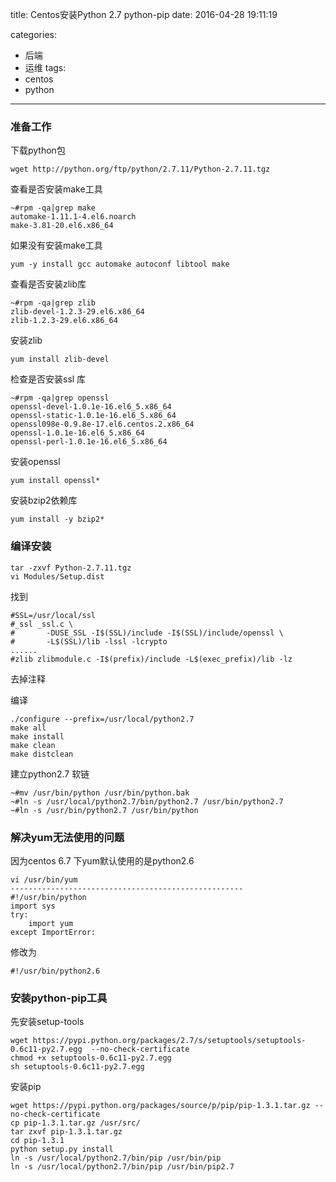 title: Centos安装Python 2.7 python-pip
date: 2016-04-28 19:11:19

categories:
- 后端
- 运维
tags:
- centos
- python
---

### 准备工作

下载python包
```shell
wget http://python.org/ftp/python/2.7.11/Python-2.7.11.tgz
```

查看是否安装make工具
```shell
~#rpm -qa|grep make
automake-1.11.1-4.el6.noarch
make-3.81-20.el6.x86_64
```

如果没有安装make工具
```shell
yum -y install gcc automake autoconf libtool make
```

查看是否安装zlib库
```shell
~#rpm -qa|grep zlib
zlib-devel-1.2.3-29.el6.x86_64
zlib-1.2.3-29.el6.x86_64
```

安装zlib
```shell
yum install zlib-devel
```

检查是否安装ssl 库
```shell
~#rpm -qa|grep openssl
openssl-devel-1.0.1e-16.el6_5.x86_64
openssl-static-1.0.1e-16.el6_5.x86_64
openssl098e-0.9.8e-17.el6.centos.2.x86_64
openssl-1.0.1e-16.el6_5.x86_64
openssl-perl-1.0.1e-16.el6_5.x86_64
```

安装openssl
```shell
yum install openssl*
```

安装bzip2依赖库
```shell
yum install -y bzip2*
```


### 编译安装
```shell
tar -zxvf Python-2.7.11.tgz
vi Modules/Setup.dist
```
找到
```
#SSL=/usr/local/ssl
#_ssl _ssl.c \
#       -DUSE_SSL -I$(SSL)/include -I$(SSL)/include/openssl \
#       -L$(SSL)/lib -lssl -lcrypto
......
#zlib zlibmodule.c -I$(prefix)/include -L$(exec_prefix)/lib -lz
```
去掉注释

编译
```
./configure --prefix=/usr/local/python2.7
make all
make install
make clean
make distclean
```
建立python2.7 软链
```shell
~#mv /usr/bin/python /usr/bin/python.bak
~#ln -s /usr/local/python2.7/bin/python2.7 /usr/bin/python2.7
~#ln -s /usr/bin/python2.7 /usr/bin/python
```

### 解决yum无法使用的问题
因为centos 6.7 下yum默认使用的是python2.6
```shell
vi /usr/bin/yum
----------------------------------------------------
#!/usr/bin/python
import sys
try:
    import yum
except ImportError:
```
修改为
```shell
#!/usr/bin/python2.6
```

### 安装python-pip工具
先安装setup-tools
```shell
wget https://pypi.python.org/packages/2.7/s/setuptools/setuptools-0.6c11-py2.7.egg  --no-check-certificate
chmod +x setuptools-0.6c11-py2.7.egg
sh setuptools-0.6c11-py2.7.egg
```

安装pip
```shell
wget https://pypi.python.org/packages/source/p/pip/pip-1.3.1.tar.gz --no-check-certificate
cp pip-1.3.1.tar.gz /usr/src/
tar zxvf pip-1.3.1.tar.gz
cd pip-1.3.1
python setup.py install
ln -s /usr/local/python2.7/bin/pip /usr/bin/pip
ln -s /usr/local/python2.7/bin/pip /usr/bin/pip2.7
```
